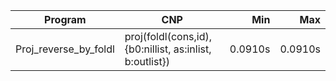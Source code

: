 Program | CNP | Min | Max
--- | --- | ---: | ---:
Proj_reverse_by_foldl | proj(foldl(cons,id),{b0:nillist, as:inlist, b:outlist}) | 0.0910s | 0.0910s
